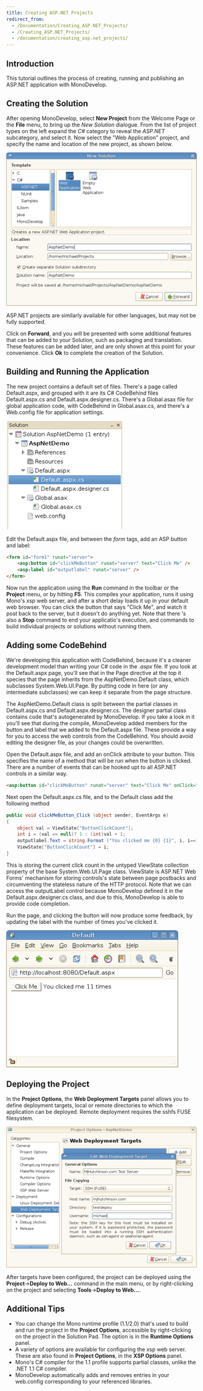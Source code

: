 ```yaml
---
title: Creating ASP.NET Projects
redirect_from:
  - /Documentation/Creating_ASP.NET_Projects/
  - /Creating_ASP.NET_Projects/
  - /documentation/creating_asp.net_projects/
---
```


Introduction
------------

This tutorial outlines the process of creating, running and publishing an ASP.NET application with MonoDevelop.

Creating the Solution
---------------------

After opening MonoDevelop, select **New Project** from the Welcome Page or the **File** menu, to bring up the *New Solution* dialogue. From the list of project types on the left expand the *C#* category to reveal the *ASP.NET* subcategory, and select it. Now select the "Web Application" project, and specify the name and location of the new project, as shown below.

[![New-AspNet-App.png](/images/360-New-AspNet-App.png)](/images/360-New-AspNet-App.png "New-AspNet-App.png")

ASP.NET projects are similarly available for other languages, but may not be fully supported.

Click on **Forward**, and you will be presented with some additional features that can be added to your Solution, such as packaging and translation. These features can be added later, and are only shown at this point for your convenience. Click **Ok** to complete the creation of the Solution.

Building and Running the Application
------------------------------------

The new project contains a default set of files. There's a page called Default.aspx, and grouped with it are its C# CodeBehind files Default.aspx.cs and Default.aspx.designer.cs. There's a Global.asax file for global application code, with CodeBehind in Global.asax.cs, and there's a Web.config file for application settings.

![AspNetSolutionPad.png](/images/358-AspNetSolutionPad.png)

Edit the Default.aspx file, and between the *form* tags, add an ASP button and label:

``` html
<form id="form1" runat="server">
    <asp:button id="clickMeButton" runat="server" text="Click Me" />
    <asp:label id="outputlabel" runat="server" />
</form>
```

Now run the application using the **Run** command in the toolbar or the **Project** menu, or by hitting **F5**. This compiles your application, runs it using Mono's *xsp* web server, and after a short delay loads it up in your default web browser. You can click the button that says "Click Me", and watch it post back to the server, but it doesn't do anything yet. Note that there 's also a **Stop** command to end your applicatio's execution, and commands to build individual projects or solutions without running them.

Adding some CodeBehind
----------------------

We're developing this application with CodeBehind, because it's a cleaner development model than writing your C# code in the *.aspx* file. If you look at the Default.aspx page, you'll see that in the Page directive at the top it species that the page inherits from the AspNetDemo.Default class, which subclasses System.Web.UI.Page. By putting code in here (or any intermediate subclasses) we can keep it separate from the page structure.

The AspNetDemo.Default class is split between the partial classes in Default.aspx.cs and Default.aspx.designer.cs. The designer partial class contains code that's autogenerated by MonoDevelop. If you take a look in it you'll see that during the compile, MonoDevelop added members for the button and label that we added to the Default.aspx file. These provide a way for you to access the web controls from the CodeBehind. You should avoid editing the designer file, as your changes could be overwritten.

Open the Default.aspx file, and add an onClick attribute to your button. This specifies the name of a method that will be run when the button is clicked. There are a number of events that can be hooked upt to all ASP.NET controls in a similar way.

``` html
<asp:button id="clickMeButton" runat="server" text="Click Me" onClick="clickMeButton_Click" />
```

Next open the Default.aspx.cs file, and to the Default class add the following method

``` csharp
public void clickMeButton_Click (object sender, EventArgs e)
{
    object val = ViewState["ButtonClickCount"];
    int i = (val == null)? 1 : (int)val + 1;
    outputlabel.Text = string.Format ("You clicked me {0} {1}", i, i==1?"time":"times");
    ViewState["ButtonClickCount"] = i;
}
```

This is storing the current click count in the untyped ViewState collection property of the base System.Web.UI.Page class. ViewState is ASP.NET Web Forms' mechanism for storing controls's state between page postbacks and circumventing the stateless nature of the HTTP protocol. Note that we can access the outputLabel control because MonoDevelop defined it in the Default.aspx.designer.cs class, and due to this, MonoDevelop is able to provide code completion.

Run the page, and clicking the button will now produce some feedback, by updating the label with the number of times you've clicked it.

![AspNetDemoProjectOutput.png](/images/356-AspNetDemoProjectOutput.png)

Deploying the Project
---------------------

In the **Project Options**, the **Web Deployment Targets** panel allows you to define deployment targets, local or remote directories to which the application can be deployed. Remote deployment requires the sshfs FUSE filesystem.

[![AspNetWebDeployNew.png](/images/359-AspNetWebDeployNew.png)](/images/359-AspNetWebDeployNew.png "AspNetWebDeployNew.png")

After targets have been configured, the project can be deployed using the **Project**-\>**Deploy to Web...** command in the main menu, or by right-clicking on the project and selecting **Tools**-\>**Deploy to Web...**.

Additional Tips
---------------

-   You can change the Mono runtime profile (1.1/2.0) that's used to build and run the project in the **Project Options**, accessible by right-clicking on the project in the Solution Pad. The option is in the **Runtime Options** panel.
-   A variety of options are available for configuring the xsp web server. These are also found in **Project Options**, in the **XSP Options** panel.
-   Mono's C# compiler for the 1.1 profile supports partial classes, unlike the .NET 1.1 C# compiler.
-   MonoDevelop automatically adds and removes entries in your web.config corresponding to your referenced libraries.
